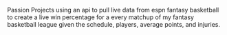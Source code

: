 Passion Projects using an api to pull live data from espn fantasy basketball to create a live win percentage for a every matchup of my fantasy basketball league given the schedule, players, average points, and injuries.
